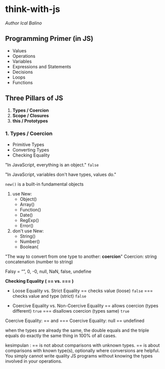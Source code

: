 # think-with-js

_Author Ical Balino_

## Programming Primer (in JS)
- Values 
- Operations 
- Variables 
- Expressions and Statements 
- Decisions 
- Loops 
- Functions

## Three Pillars of JS
1. **Types / Coercion**
2. **Scope / Closures** 
3. **this / Prototypes**

### 1. Types / Coercion
- Primitive Types 
- Converting Types 
- Checking Equality

"In JavaScript, everything is an object." `false`

"In JavaScript, variables don't have types, values do."

` new() ` is a built-in fundamental objects

1. use New:
    - Object()      
    - Array() 
    - Function() 
    - Date() 
    - RegExp() 
    - Error()
2. don't use New:
    - String() 
    - Number() 
    - Boolean(

"The way to convert from one type to another: **coercion**"
Coercion: string concatenation (number to string)

Falsy = “”,  0, -0, null, NaN, false, undefine

**Checking Equality ( == vs. === )**

- Loose Equality vs. Strict Equality
    == checks value (loose) `false`
    === checks value and type (strict) `false`

- Coercive Equality vs. Non-Coercive Equality
    == allows coercion (types different) `true`
    === disallows coercion (types same) `true`

Coercive Equality: == and ===
Coercive Equality: null == undefined

when the types are already the same, the double equals and the triple equals
do exactly the same thing in 100% of all cases.

kesimpulan :
== is not about comparisons with unknown types.
== is about comparisons with known type(s), optionally where conversions are helpful.
You simply cannot write quality JS programs without knowing the types involved in your operations.

